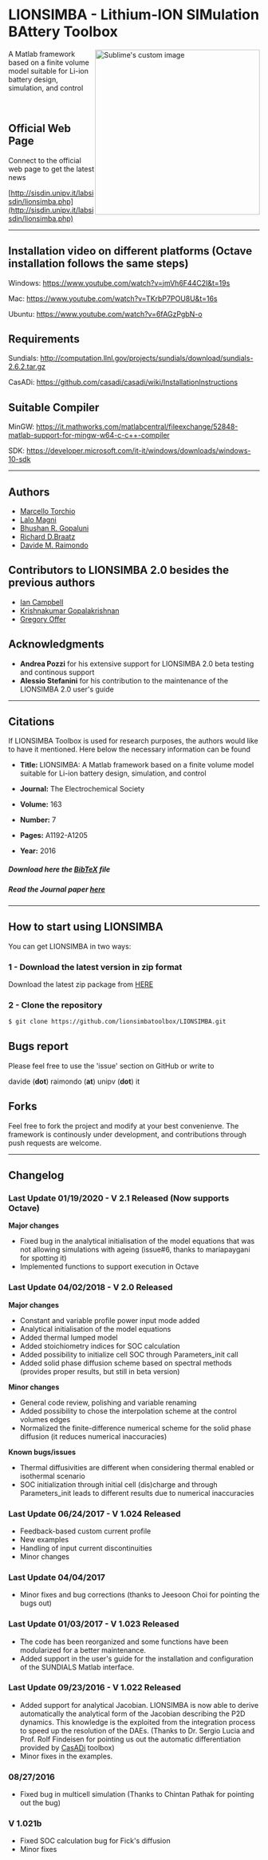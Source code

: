 
# LIONSIMBA - Lithium-ION SIMulation BAttery Toolbox

<img style="float:right" height="330px" src="https://i.ibb.co/1QhBgF3/logo.png" alt="Sublime's custom image"/>

 A Matlab framework based on a finite volume model suitable for Li-ion battery design, simulation, and control

<br>

## Official Web Page

Connect to the official web page to get the latest news

[http://sisdin.unipv.it/labsisdin/lionsimba.php](http://sisdin.unipv.it/labsisdin/lionsimba.php)

-----------------------------------------------------------------
## Installation video on different platforms (Octave installation follows the same steps)

Windows: https://www.youtube.com/watch?v=jmVh6F44C2I&t=19s

Mac: https://www.youtube.com/watch?v=TKrbP7POU8U&t=16s

Ubuntu: https://www.youtube.com/watch?v=6fAGzPgbN-o

## Requirements

Sundials: http://computation.llnl.gov/projects/sundials/download/sundials-2.6.2.tar.gz

CasADi: https://github.com/casadi/casadi/wiki/InstallationInstructions

## Suitable Compiler

MinGW: https://it.mathworks.com/matlabcentral/fileexchange/52848-matlab-support-for-mingw-w64-c-c++-compiler

SDK: https://developer.microsoft.com/it-it/windows/downloads/windows-10-sdk

-----------------------------------------------------------------
## Authors

+ [Marcello Torchio](https://www.linkedin.com/in/marcello-torchio-4176368a)
+ [Lalo Magni](http://sisdin.unipv.it/labsisdin/people/maglal/maglal.php)
+ [Bhushan R. Gopaluni](http://www.chbe.ubc.ca/profile/bhushan-gopaluni/)
+ [Richard D.Braatz](http://web.mit.edu/cheme/people/profile.html?id=48)
+ [Davide M. Raimondo](http://sisdin.unipv.it/labsisdin/raimondo/raimondo.php)

## Contributors to LIONSIMBA 2.0 besides the previous authors
+ [Ian Campbell](http://www.imperial.ac.uk/electrochem-sci-eng/people/)
+ [Krishnakumar Gopalakrishnan](https://www.edx.org/bio/krishnakumar-gopalakrishnan)
+ [Gregory Offer](https://www.imperial.ac.uk/people/gregory.offer)


## Acknowledgments

+ **Andrea Pozzi** for his extensive support for LIONSIMBA 2.0 beta testing and continous support
+ **Alessio Stefanini** for his contribution to the maintenance of the LIONSIMBA 2.0 user's guide
-----------------------------------------------------------------
## Citations

If LIONSIMBA Toolbox is used for research purposes, the authors would like to have it mentioned. Here below the necessary information can be found
+ **Title:** LIONSIMBA: A Matlab framework based on a finite volume model suitable for Li-ion battery design, simulation, and control

+ **Journal:** The Electrochemical Society

+ **Volume:** 163

+ **Number:** 7

+ **Pages:** A1192-A1205

+ **Year:** 2016

##### **Download here the [BibTeX](http://sisdin.unipv.it/labsisdin/mtorchio/lionsimba.bib) file**

##### **Read the Journal paper** [here](http://jes.ecsdl.org/content/163/7/A1192.abstract)

-----------------------------------------------------------------

## How to start using LIONSIMBA

You can get LIONSIMBA in two ways:

### 1 - Download the latest version in zip format

 Download the latest zip package from [HERE](https://github.com/lionsimbatoolbox/LIONSIMBA/archive/master.zip)

### 2 - Clone the repository
 ```sh
$ git clone https://github.com/lionsimbatoolbox/LIONSIMBA.git
```
## Bugs report

Please feel free to use the 'issue' section on GitHub or write to

davide (**dot**) raimondo (**at**) unipv (**dot**) it

## Forks
Feel free to fork the project and modify at your best convenienve. The framework is continously under development, and contributions through push requests are welcome.

-----------------------------------------------------------------

## Changelog

### Last Update 01/19/2020 - V 2.1 Released (Now supports Octave)
**Major changes**
+ Fixed bug in the analytical initialisation of the model equations that was not allowing simulations with ageing (issue#6, thanks to mariapaygani for spotting it)
+ Implemented functions to support execution in Octave

### Last Update 04/02/2018 - V 2.0 Released
**Major changes**
+ Constant and variable profile power input mode added
+ Analytical initialisation of the model equations
+ Added thermal lumped model
+ Added stoichiometry indices for SOC calculation
+ Added possibility to initialize cell SOC through Parameters_init call
+ Added solid phase diffusion scheme based on spectral methods (provides proper results, but still in beta version)


**Minor changes**
+ General code review, polishing and variable renaming
+ Added possibility to chose the interpolation scheme at the control volumes edges
+ Normalized the finite-difference numerical scheme for the solid phase diffusion (it reduces numerical inaccuracies)

**Known bugs/issues**
+ Thermal diffusivities are different when considering thermal enabled or isothermal scenario
+ SOC initialization through initial cell (dis)charge and through Parameters_init leads to different results due to numerical inaccuracies

### Last Update 06/24/2017 - V 1.024 Released

+ Feedback-based custom current profile
+ New examples
+ Handling of input current discontinuities
+ Minor changes


### Last Update 04/04/2017

+ Minor fixes and bug corrections (thanks to Jeesoon Choi for pointing the bugs out)

### Last Update 01/03/2017 - V 1.023 Released

+ The code has been reorganized and some functions have been modularized for a better maintenance.
+ Added support in the user's guide for the installation and configuration of the SUNDIALS Matlab interface.

### Last Update 09/23/2016 - V 1.022 Released

+ Added support for analytical Jacobian. LIONSIMBA is now able to derive automatically the analytical form of the Jacobian describing the P2D dynamics. This knowledge is the exploited from the integration process to speed up the resolution of the DAEs. (Thanks to Dr. Sergio Lucia and Prof. Rolf Findeisen for pointing us out the automatic differentiation provided by [CasADi](https://github.com/casadi/casadi/wiki) toolbox)
+ Minor fixes in the examples.

### 08/27/2016

+ Fixed bug in multicell simulation (Thanks to Chintan Pathak for pointing out the bug)

### V 1.021b
+ Fixed SOC calculation bug for Fick's diffusion
+ Minor fixes
